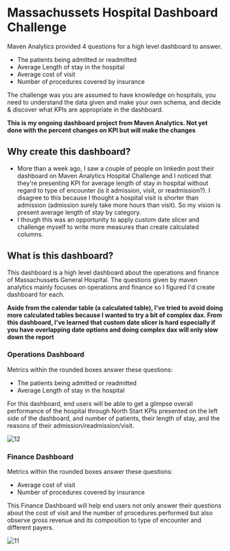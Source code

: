 # Massachussets Hospital Dashboard Challenge
Maven Analytics provided 4 questions for a high level dashboard to answer. 
- The patients being admitted or readmitted
- Average Length of stay in the hospital
- Average cost of visit  
- Number of procedures covered by insurance

The challenge was you are assumed to have knowledge on hospitals, you need to understand the data given and make your own schema, and decide & discover what KPIs are appropriate in the dashboard.

**This is my ongoing dashboard project from Maven Analytics. Not yet done with the percent changes on KPI but will make the changes**

## Why create this dashboard?
- More than a week ago, I saw a couple of people on linkedin post their dashboard on Maven Analytics Hospital Challenge and I noticed that they're presenting KPI for average length of stay in hospital without regard to type of encounter (is it admission, visit, or readmission?). I disagree to this because I thought a hospital visit is shorter than admission (admission surely take more hours than visit). So my vision is present average length of stay by category.
- I though this was an opportunity to apply custom date slicer and challenge myself to write more measures than create calculated columns. 

## What is this dashboard?
This dashboard is a high level dashboard about the operations and finance of Massachussets General Hospital. The questions given by maven analytics mainly focuses on operations and finance so I figured I'd create dashboard for each.

**Aside from the calendar table (a calculated table), I've tried to avoid doing more calculated tables because I wanted to try a bit of complex dax. From this dashboard, I've learned that custom date slicer is hard especially if you have overlapping date options and doing complex dax will only slow down the report**

### Operations Dashboard
Metrics within the rounded boxes answer these questions: 
- The patients being admitted or readmitted
- Average Length of stay in the hospital

For this dashboard, end users will be able to get a glimpse overall performance of the hospital through North Start KPIs presented on the left side of the dashboard, and number of patients, their length of stay, and the reasons of their admission/readmission/visit. 


![12](https://github.com/user-attachments/assets/5d049aec-9eda-4848-9194-72f3bbefab68)

### Finance Dashboard
Metrics within the rounded boxes answer these questions: 
- Average cost of visit  
- Number of procedures covered by insurance

This Finance Dashboard will help end users not only answer their questions about the cost of visit and the number of procedures performed but also observe gross revenue and its composition to type of encounter and different payers.

![11](https://github.com/user-attachments/assets/f5c70c53-0640-457d-95d6-818767bac073)
